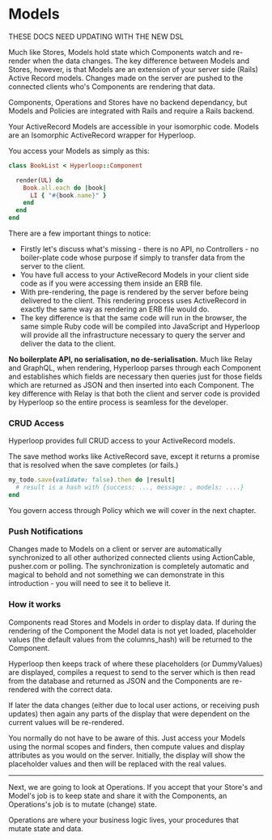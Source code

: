 # Models

THESE DOCS NEED UPDATING WITH THE NEW DSL

Much like Stores, Models hold state which Components watch and re-render when the data changes. The key difference between Models and Stores, however, is that Models are an extension of your server side (Rails) Active Record models. Changes made on the server are pushed to the connected clients who's Components are rendering that data.

Components, Operations and Stores have no backend dependancy, but Models and Policies are integrated with Rails and require a Rails backend.

Your ActiveRecord Models are accessible in your isomorphic code. Models are an Isomorphic ActiveRecord wrapper for Hyperloop.

You access your Models as simply as this:

```ruby
class BookList < Hyperloop::Component

  render(UL) do
    Book.all.each do |book|
      LI { "#{book.name}" }
    end
  end
end
```

There are a few important things to notice:

+ Firstly let's discuss what's missing - there is no API, no Controllers - no boiler-plate code whose purpose if simply to transfer data from the server to the client.
+  You have full access to your ActiveRecord Models in your client side code as if you were accessing them inside an ERB file.
+ With pre-rendering, the page is rendered by the server before being delivered to the client. This rendering process uses ActiveRecord in exactly the same way as rendering an ERB file would do.
+ The key difference is that the same code will run in the browser, the same simple Ruby code will be compiled into JavaScript and Hyperloop will provide all the infrastructure necessary to query the server and deliver the data to the client.

**No boilerplate API, no serialisation, no de-serialisation.** Much like Relay and GraphQL, when rendering, Hyperloop parses through each Component and establishes which fields are necessary then queries just for those fields which are returned as JSON and then inserted into each Component. The key difference with Relay is that both the client and server code is provided by Hyperloop so the entire process is seamless for the developer.

### CRUD Access

Hyperloop provides full CRUD access to your ActiveRecord models.

The save method works like ActiveRecord save, except it returns a promise that is resolved when the save completes (or fails.)

```ruby
my_todo.save(validate: false).then do |result|
  # result is a hash with {success: ..., message: , models: ....}
end
```

You govern access through Policy which we will cover in the next chapter.

### Push Notifications

Changes made to Models on a client or server are automatically synchronized to all other authorized connected clients using ActionCable, pusher.com or polling. The synchronization is completely automatic and magical to behold and not something we can demonstrate in this introduction - you will need to see it to believe it.

### How it works

Components read Stores and Models in order to display data. If during the rendering of the Component the Model data is not yet loaded, placeholder values (the default values from the columns_hash) will be returned to the Component.

Hyperloop then keeps track of where these placeholders (or DummyValues) are displayed, compiles a request to send to the server which is then read from the database and returned as JSON and the Components are re-rendered with the correct data.

If later the data changes (either due to local user actions, or receiving push updates) then again any parts of the display that were dependent on the current values will be re-rendered.

You normally do not have to be aware of this. Just access your Models using the normal scopes and finders, then compute values and display attributes as you would on the server. Initially, the display will show the placeholder values and then will be replaced with the real values.

-----------------------------------

Next, we are going to look at Operations. If you accept that your Store's and Model's job is to keep state and share it with the Components, an Operations's job is to mutate (change) state.

Operations are where your business logic lives, your procedures that mutate state and data.
